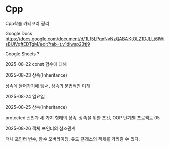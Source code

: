 # Cpp
Cpp학습 카테코리 정리

Google Docs      https://docs.google.com/document/d/1Lf5LPqnNvNzQABAKtOLZ1DJLLt6IWisBUlVqftEDTgM/edit?tab=t.v1diwsp23tj9

Google Sheets    ? 


2025-08-22 const 함수에 대해

2025-08-23 상속(Inheritance)

상속에 들어가기에 앞서, 상속의 문법적인 이해

2025-08-24 일요일

2025-08-25 상속(Inheritance)

protected 선언과 세 가지 형태의 상속, 상속을 위한 조건, OOP 단계별 프로젝트 05

2025-08-26 객체 포인터의 참조관계

객체 포인터 변수, 함수 오버라이딩, 유도 클래스의 객체를 가리킬 수 있다.

